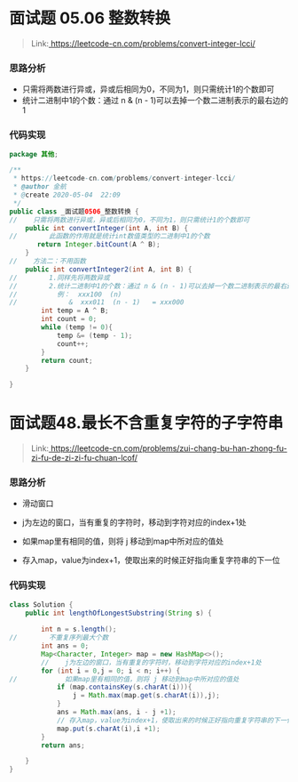 # 面试题 05.06 整数转换



> Link:[ ](https://leetcode-cn.com/problems/convert-integer-lcci/)https://leetcode-cn.com/problems/convert-integer-lcci/

### 思路分析

- 只需将两数进行异或，异或后相同为0，不同为1，则只需统计1的个数即可
- 统计二进制中1的个数：通过 n & (n - 1)可以去掉一个数二进制表示的最右边的1

### 代码实现

```java
package 其他;

/**
 * https://leetcode-cn.com/problems/convert-integer-lcci/
 * @author 金航
 * @create 2020-05-04  22:09
 */
public class _面试题0506_整数转换 {
//    只需将两数进行异或，异或后相同为0，不同为1，则只需统计1的个数即可
    public int convertInteger(int A, int B) {
//        此函数的作用就是统计int数值类型的二进制中1的个数
       return Integer.bitCount(A ^ B);
    }
//    方法二：不用函数
    public int convertInteger2(int A, int B) {
//        1.同样先将两数异或
//        2.统计二进制中1的个数：通过 n & (n - 1)可以去掉一个数二进制表示的最右边的1
//          例：  xxx100  (n)
//             &  xxx011  (n - 1)   = xxx000
        int temp = A ^ B;
        int count = 0;
        while (temp != 0){
            temp &= (temp - 1);
            count++;
        }
        return count;
    }

}

```

# 面试题48.最长不含重复字符的子字符串

> Link:[ ](https://leetcode-cn.com/problems/convert-integer-lcci/)https://leetcode-cn.com/problems/zui-chang-bu-han-zhong-fu-zi-fu-de-zi-zi-fu-chuan-lcof/

### 思路分析

- 滑动窗口
- j为左边的窗口，当有重复的字符时，移动到字符对应的index+1处

- 如果map里有相同的值，则将 j 移动到map中所对应的值处
- 存入map，value为index+1，使取出来的时候正好指向重复字符串的下一位

### 代码实现

```java
class Solution {
    public int lengthOfLongestSubstring(String s) {
        
        int n = s.length();
//        不重复序列最大个数
        int ans = 0;
        Map<Character, Integer> map = new HashMap<>();
        //    j为左边的窗口，当有重复的字符时，移动到字符对应的index+1处
        for (int i = 0,j = 0; i < n; i++) {
//            如果map里有相同的值，则将 j 移动到map中所对应的值处
            if (map.containsKey(s.charAt(i))){
                j = Math.max(map.get(s.charAt(i)),j);
            }
            ans = Math.max(ans, i - j +1);
            // 存入map，value为index+1，使取出来的时候正好指向重复字符串的下一位
            map.put(s.charAt(i),i +1);
        }
        return ans;

    }
}
```

